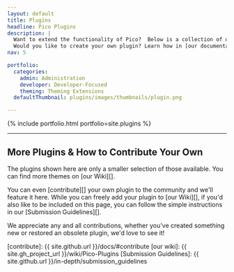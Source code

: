 ```yaml
---
layout: default
title: Plugins
headline: Pico Plugins
description: |
  Want to extend the functionality of Pico?  Below is a collection of our community-developed plugins.<br>
  Would you like to create your own plugin? Learn how in [our documentation](/docs/#plugins)!
nav: 5

portfolio:
  categories:
    admin: Administration
    developer: Developer-Focused
    theming: Theming Extensions
  defaultThumbnail: plugins/images/thumbnails/plugin.png

---
```


{% include portfolio.html portfolio=site.plugins %}

---

## More Plugins & How to Contribute Your Own

The plugins shown here are only a smaller selection of those available.  You can find more themes on [our Wiki][].

You can even [contribute][] your own plugin to the community and we'll feature it here.  While you can freely add your plugin to [our Wiki][], if you'd also like to be included on this page, you can follow the simple instructions in our [Submission Guidelines][].

We appreciate any and all contributions, whether you've created something new or restored an obsolete plugin, we'd love to see it!

[contribute]: {{ site.github.url }}/docs/#contribute
[our wiki]: {{ site.gh_project_url }}/wiki/Pico-Plugins
[Submission Guidelines]: {{ site.github.url }}/in-depth/submission_guidelines
